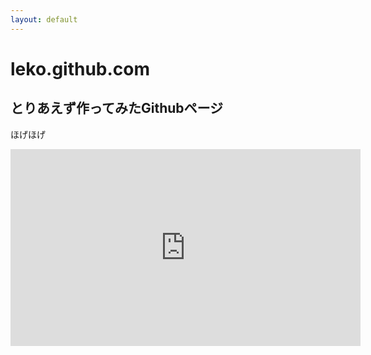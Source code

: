 ```yaml
---
layout: default
---
```


# leko.github.com

とりあえず作ってみたGithubページ
----------------------------------------

ほげほげ
<iframe width="560" height="315" src="https://www.youtube.com/embed/Q5ZMGBz8qgI" frameborder="0" allowfullscreen></iframe>
